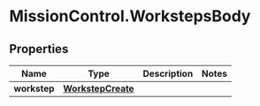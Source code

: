 # MissionControl.WorkstepsBody

## Properties
Name | Type | Description | Notes
------------ | ------------- | ------------- | -------------
**workstep** | [**WorkstepCreate**](WorkstepCreate.md) |  | 
